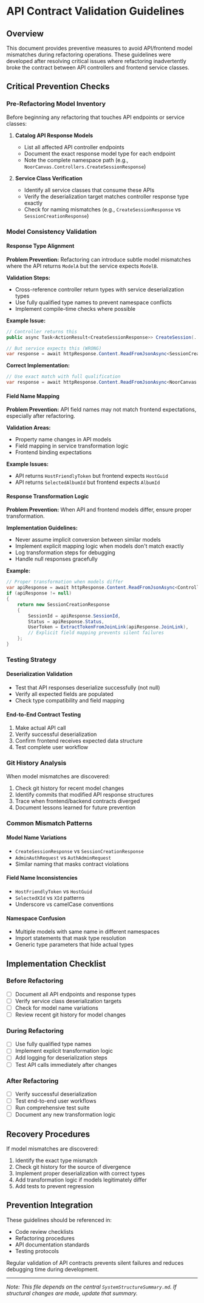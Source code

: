 # API Contract Validation Guidelines

## Overview
This document provides preventive measures to avoid API/frontend model mismatches during refactoring operations. These guidelines were developed after resolving critical issues where refactoring inadvertently broke the contract between API controllers and frontend service classes.

## Critical Prevention Checks

### Pre-Refactoring Model Inventory
Before beginning any refactoring that touches API endpoints or service classes:

1. **Catalog API Response Models**
   - List all affected API controller endpoints
   - Document the exact response model type for each endpoint
   - Note the complete namespace path (e.g., `NoorCanvas.Controllers.CreateSessionResponse`)

2. **Service Class Verification** 
   - Identify all service classes that consume these APIs
   - Verify the deserialization target matches controller response type exactly
   - Check for naming mismatches (e.g., `CreateSessionResponse` vs `SessionCreationResponse`)

### Model Consistency Validation

#### Response Type Alignment
**Problem Prevention:** Refactoring can introduce subtle model mismatches where the API returns `ModelA` but the service expects `ModelB`.

**Validation Steps:**
- Cross-reference controller return types with service deserialization types
- Use fully qualified type names to prevent namespace conflicts
- Implement compile-time checks where possible

**Example Issue:** 
```csharp
// Controller returns this
public async Task<ActionResult<CreateSessionResponse>> CreateSession(...)

// But service expects this (WRONG)
var response = await httpResponse.Content.ReadFromJsonAsync<SessionCreationResponse>();
```

**Correct Implementation:**
```csharp
// Use exact match with full qualification
var response = await httpResponse.Content.ReadFromJsonAsync<NoorCanvas.Controllers.CreateSessionResponse>();
```

#### Field Name Mapping
**Problem Prevention:** API field names may not match frontend expectations, especially after refactoring.

**Validation Areas:**
- Property name changes in API models
- Field mapping in service transformation logic
- Frontend binding expectations

**Example Issues:**
- API returns `HostFriendlyToken` but frontend expects `HostGuid`
- API returns `SelectedAlbumId` but frontend expects `AlbumId`

#### Response Transformation Logic
**Problem Prevention:** When API and frontend models differ, ensure proper transformation.

**Implementation Guidelines:**
- Never assume implicit conversion between similar models
- Implement explicit mapping logic when models don't match exactly
- Log transformation steps for debugging
- Handle null responses gracefully

**Example:**
```csharp
// Proper transformation when models differ
var apiResponse = await httpResponse.Content.ReadFromJsonAsync<Controllers.CreateSessionResponse>();
if (apiResponse != null)
{
    return new SessionCreationResponse
    {
        SessionId = apiResponse.SessionId,
        Status = apiResponse.Status,
        UserToken = ExtractTokenFromJoinLink(apiResponse.JoinLink),
        // Explicit field mapping prevents silent failures
    };
}
```

### Testing Strategy

#### Deserialization Validation
- Test that API responses deserialize successfully (not null)
- Verify all expected fields are populated
- Check type compatibility and field mapping

#### End-to-End Contract Testing
1. Make actual API call
2. Verify successful deserialization
3. Confirm frontend receives expected data structure
4. Test complete user workflow

### Git History Analysis

When model mismatches are discovered:
1. Check git history for recent model changes
2. Identify commits that modified API response structures
3. Trace when frontend/backend contracts diverged
4. Document lessons learned for future prevention

### Common Mismatch Patterns

#### Model Name Variations
- `CreateSessionResponse` vs `SessionCreationResponse`
- `AdminAuthRequest` vs `AuthAdminRequest`  
- Similar naming that masks contract violations

#### Field Name Inconsistencies
- `HostFriendlyToken` vs `HostGuid`
- `SelectedXId` vs `XId` patterns
- Underscore vs camelCase conventions

#### Namespace Confusion
- Multiple models with same name in different namespaces
- Import statements that mask type resolution
- Generic type parameters that hide actual types

## Implementation Checklist

### Before Refactoring
- [ ] Document all API endpoints and response types
- [ ] Verify service class deserialization targets
- [ ] Check for model name variations
- [ ] Review recent git history for model changes

### During Refactoring
- [ ] Use fully qualified type names
- [ ] Implement explicit transformation logic
- [ ] Add logging for deserialization steps
- [ ] Test API calls immediately after changes

### After Refactoring
- [ ] Verify successful deserialization
- [ ] Test end-to-end user workflows
- [ ] Run comprehensive test suite
- [ ] Document any new transformation logic

## Recovery Procedures

If model mismatches are discovered:
1. Identify the exact type mismatch
2. Check git history for the source of divergence
3. Implement proper deserialization with correct types
4. Add transformation logic if models legitimately differ
5. Add tests to prevent regression

## Prevention Integration

These guidelines should be referenced in:
- Code review checklists
- Refactoring procedures
- API documentation standards
- Testing protocols

Regular validation of API contracts prevents silent failures and reduces debugging time during development.

---

_Note: This file depends on the central `SystemStructureSummary.md`. If structural changes are made, update that summary._

